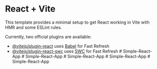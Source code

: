 # React + Vite

This template provides a minimal setup to get React working in Vite with HMR and some ESLint rules.

Currently, two official plugins are available:

- [@vitejs/plugin-react](https://github.com/vitejs/vite-plugin-react/blob/main/packages/plugin-react/README.md) uses [Babel](https://babeljs.io/) for Fast Refresh
- [@vitejs/plugin-react-swc](https://github.com/vitejs/vite-plugin-react-swc) uses [SWC](https://swc.rs/) for Fast Refresh
#   S i m p l e - R e a c t - A p p  
 #   S i m p l e - R e a c t - A p p  
 #   S i m p l e - R e a c t - A p p  
 #   S i m p l e - R e a c t - A p p  
 #   S i m p l e - R e a c t - A p p  
 
